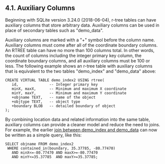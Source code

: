## 4\.1\. Auxiliary Columns



Beginning with SQLite version 3\.24\.0 (2018\-06\-04\), r\-tree tables
can have auxiliary columns that store arbitrary data.
Auxiliary columns can be used in place of
secondary tables such as "demo\_data".




Auxiliary columns are marked with a "\+" symbol before the column name.
Auxiliary columns must come after all of the coordinate boundary columns.
An RTREE table can have no more than 100 columns total. In other words,
the count of columns including the integer primary key column,
the coordinate boundary columns, and all auxiliary columns must be 100 or less.
The following example shows an r\-tree table with auxiliary columns that
is equivalent to the two tables "demo\_index" and "demo\_data" above:




```
CREATE VIRTUAL TABLE demo_index2 USING rtree(
   id,              -- Integer primary key
   minX, maxX,      -- Minimum and maximum X coordinate
   minY, maxY,      -- Minimum and maximum Y coordinate
   +objname TEXT,   -- name of the object
   +objtype TEXT,   -- object type
   +boundary BLOB   -- detailed boundary of object
);

```


By combining location data and related information into the same
table, auxiliary columns can provide a cleaner model
and reduce the need to joins.
For example, the earlier
[join between demo\_index and demo\_data](#diquery) can now
be written as a simple query, like this:




```
SELECT objname FROM demo_index2
 WHERE contained_in(boundary, 35.37785, -80.77470)
   AND minX<=-80.77470 AND maxX>=-80.77470
   AND minY<=35.37785  AND maxY>=35.37785;

```

